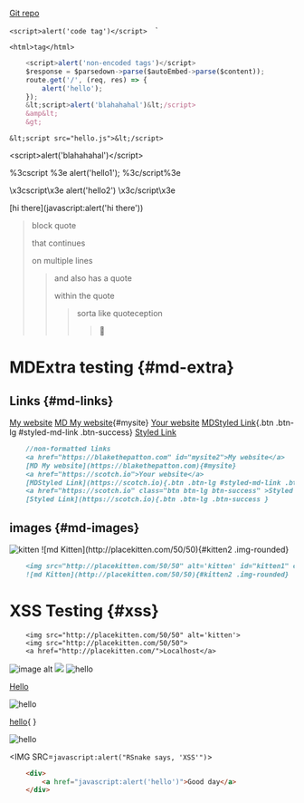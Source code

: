 [Git repo](https://github.com/blakethepatton/xss-quickfix)

<script>alert('xss')</script>
> <script>alert('blockquote')</script> 

`<script>alert('code tag')</script> 
`<script>alert('code tag')</script>`

```<html>tag</html>```
```javascript
    <script>alert('non-encoded tags')</script>
    $response = $parsedown->parse($autoEmbed->parse($content));
    route.get('/', (req, res) => {
        alert('hello');
    });
    &lt;script>alert('blahahahal')&lt;/script>
    &amp&lt;
    &gt;

```
```markup 
&lt;script src="hello.js">&lt;/script> 
``` 
&lt;script>alert('blahahahal')&lt;/script>

%3cscript %3e alert('hello1'); %3c/script%3e

\x3cscript\x3e alert('hello2') \x3c/script\x3e

[hi there](javascript:alert('hi there'))
> block quote
> 
> that continues
> 
> on multiple lines
> 
> > and also has a quote
> > 
> > within the quote
> > 
> > > sorta like quoteception
> > > 
> > > > 🤔

# MDExtra testing {#md-extra}

## Links {#md-links}

<a href="https://blakethepatton.com" id="mysite2">My website</a>
[MD My website](https://blakethepatton.com){#mysite}
<a href="https://scotch.io">Your website</a>
[MDStyled Link](https://scotch.io){.btn .btn-lg #styled-md-link .btn-success}
<a href="https://scotch.io" class="btn btn-lg btn-success">Styled Link</a>

```markdown
    //non-formatted links
    <a href="https://blakethepatton.com" id="mysite2">My website</a>
    [MD My website](https://blakethepatton.com){#mysite}
    <a href="https://scotch.io">Your website</a>
    [MDStyled Link](https://scotch.io){.btn .btn-lg #styled-md-link .btn-success}
    <a href="https://scotch.io" class="btn btn-lg btn-success" >Styled Link</a>
    [Styled Link](https://scotch.io){.btn .btn-lg .btn-success }
```
## images {#md-images}

<img src="http://placekitten.com/50/50" alt='kitten' id="kitten1" class=" img-circle">
![md Kitten](http://placekitten.com/50/50){#kitten2 .img-rounded}

```markdown
    <img src="http://placekitten.com/50/50" alt='kitten' id="kitten1" class=" img-circle">
    ![md Kitten](http://placekitten.com/50/50){#kitten2 .img-rounded}
```

# XSS Testing {#xss}

``` 
    <img src="http://placekitten.com/50/50" alt='kitten'>
    <img src="http://placekitten.com/50/50">
    <a href="http://placekitten.com/">Localhost</a>
```

<img src="https://placekitten.com/50/50" onerror="alert(/DOM-XSS/)" alt="image alt">
<img src="https://placekitten.com/50/50">

<img src="/" onerror="alert(/DOM-XSS/)" alt="hello">

<a href="javascript:alert('hello')">Hello</a>

<img src="javascript:alert('hello')" alt='hello'>

[hello](JavaScript:alert('hello')){ }

![hello](JavaScript:alert('hello'))

<IMG SRC=`javascript:alert("RSnake says, 'XSS'")`>

```html
    <div>
        <a href="javascript:alert('hello')">Good day</a>
    </div>
```